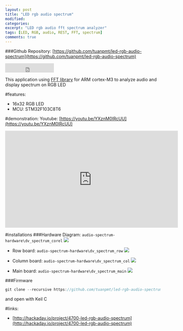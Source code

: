 ```yaml
---
layout: post
title: "LED rgb audio spectrum"
modified:
categories:
excerpt: "LED rgb audio fft spectrum analyzer"
tags: [LED, RGB, audio, REST, FFT, spectrum]
comments: true
---
```


###Github Repository: [https://github.com/tuanpmt/led-rgb-audio-spectrum](https://github.com/tuanpmt/led-rgb-audio-spectrum)
<iframe src="https://ghbtns.com/github-btn.html?user=tuanpmt&repo=led-rgb-audio-spectrum&type=fork&count=true&size=large" frameborder="0" scrolling="0" width="158px" height="30px"></iframe>
<br/>

This application using [FFT library](http://www.embeddedsignals.com/ARM.htm) for ARM cortex-M3 to analyze audio and display spectrum on RGB LED

#features:
- 16x32 RGB LED
- MCU: STM32F103C8T6

#demonstration:
Youtube: [https://youtu.be/YXznM0IRcUU](https://youtu.be/YXznM0IRcUU)
<iframe width="560" height="315" src="https://www.youtube.com/embed/YXznM0IRcUU" frameborder="0" allowfullscreen></iframe>

#installations
###Hardware Diagram: ```audio-spectrum-hardware\dv_spectrum_corel```
![](https://github.com/tuanpmt/led-rgb-audio-spectrum/raw/master/images/dv_spectrum.png)

- Row board: ```audio-spectrum-hardware\dv_spectrum_row```
![](images/row.png)

- Column board: ```audio-spectrum-hardware\dv_spectrum_col```
![](https://github.com/tuanpmt/led-rgb-audio-spectrum/raw/master/images/col.png)

- Main board: ```audio-spectrum-hardware\dv_spectrum_main```
![](https://github.com/tuanpmt/led-rgb-audio-spectrum/raw/master/images/controller.png)

###Firmware
```c
git clone --recursive https://github.com/tuanpmt/led-rgb-audio-spectrum.git
```

and open with Keil C


#links:
- [http://hackaday.io/project/4700-led-rgb-audio-spectrum](http://hackaday.io/project/4700-led-rgb-audio-spectrum)
